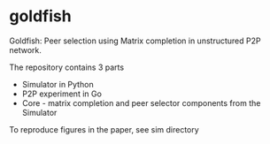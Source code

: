 # goldfish

Goldfish: Peer selection using Matrix completion in unstructured P2P network.

The repository contains 3 parts
* Simulator in Python
* P2P experiment in Go
* Core - matrix completion and peer selector components from the Simulator

To reproduce figures in the paper, see sim directory

